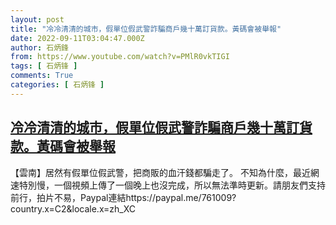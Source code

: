 ```yaml
---
layout: post
title: "冷冷清清的城市，假單位假武警詐騙商戶幾十萬訂貨款。黃碼會被舉報"
date: 2022-09-11T03:04:47.000Z
author: 石炳鋒
from: https://www.youtube.com/watch?v=PMlR0vkTIGI
tags: [ 石炳锋 ]
comments: True
categories: [ 石炳锋 ]
---
```

<!--1662865487000-->
[冷冷清清的城市，假單位假武警詐騙商戶幾十萬訂貨款。黃碼會被舉報](https://www.youtube.com/watch?v=PMlR0vkTIGI)
------

<div>
【雲南】居然有假單位假武警，把商販的血汗錢都騙走了。          不知為什麼，最近網速特別慢，一個視頻上傳了一個晚上也沒完成，所以無法準時更新。請朋友們支持前行，拍片不易，Paypal連結https://paypal.me/761009?country.x=C2&locale.x=zh_XC
</div>
